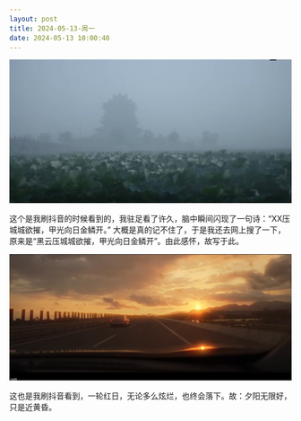 ```yaml
---
layout: post
title: 2024-05-13-周一
date: 2024-05-13 10:00:40
---
```






![image-20240513222529766](https://raw.githubusercontent.com/i1oveyou/2024-year/master/_posts/img/image-20240513222529766.png)

​	这个是我刷抖音的时候看到的，我驻足看了许久，脑中瞬间闪现了一句诗：“XX压城城欲摧，甲光向日金鳞开。” 大概是真的记不住了，于是我还去网上搜了一下，原来是“黑云压城城欲摧，甲光向日金鳞开”。由此感怀，故写于此。

![image-20240513222801064](https://raw.githubusercontent.com/i1oveyou/2024-year/master/_posts/img/image-20240513222801064.png)

​	这也是我刷抖音看到，一轮红日，无论多么炫烂，也终会落下。故：夕阳无限好，只是近黄昏。
